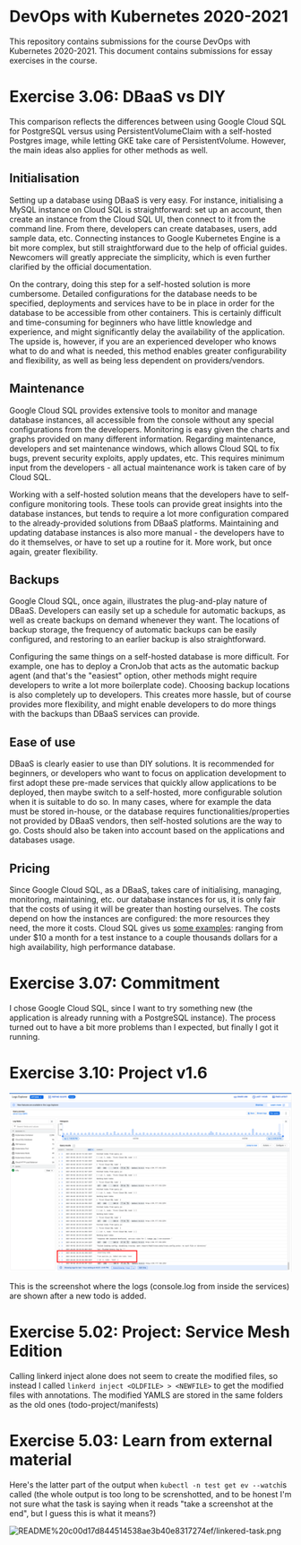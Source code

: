 # DevOps with Kubernetes 2020-2021

This repository contains submissions for the course DevOps with Kubernetes 2020-2021. This document contains submissions for essay exercises in the course.

# Exercise 3.06: DBaaS vs DIY

This comparison reflects the differences between using Google Cloud SQL for PostgreSQL versus using PersistentVolumeClaim with a self-hosted Postgres image, while letting GKE take care of PersistentVolume. However, the main ideas also applies for other methods as well.

## Initialisation

Setting up a database using DBaaS is very easy. For instance, initialising a MySQL instance on Cloud SQL is straightforward: set up an account, then create an instance from the Cloud SQL UI, then connect to it from the command line. From there, developers can create databases, users, add sample data, etc. Connecting instances to Google Kubernetes Engine is a bit more complex, but still straightforward due to the help of official guides. Newcomers will greatly appreciate the simplicity, which is even further clarified by the official documentation.

On the contrary, doing this step for a self-hosted solution is more cumbersome. Detailed configurations for the database needs to be specified, deployments and services have to be in place in order for the database to be accessible from other containers. This is certainly difficult and time-consuming for beginners who have little knowledge and experience, and might significantly delay the availability of the application. The upside is, however, if you are an experienced developer who knows what to do and what is needed, this method enables greater configurability and flexibility, as well as being less dependent on providers/vendors. 

## Maintenance

Google Cloud SQL provides extensive tools to monitor and manage database instances, all accessible from the console without any special configurations from the developers. Monitoring is easy given the charts and graphs provided on many different information. Regarding maintenance, developers and set maintenance windows, which allows Cloud SQL to fix bugs, prevent security exploits, apply updates, etc. This requires minimum input from the developers - all actual maintenance work is taken care of by Cloud SQL. 

Working with a self-hosted solution means that the developers have to self-configure monitoring tools. These tools can provide great insights into the database instances, but tends to require a lot more configuration compared to the already-provided solutions from DBaaS platforms. Maintaining and updating database instances is also more manual - the developers have to do it themselves, or have to set up a routine for it. More work, but once again, greater flexibility.   

## Backups

Google Cloud SQL, once again, illustrates the plug-and-play nature of DBaaS. Developers can easily set up a schedule for automatic backups, as well as create backups on demand whenever they want. The locations of backup storage, the frequency of automatic backups can be easily configured, and restoring to an earlier backup is also straightforward.

Configuring the same things on a self-hosted database is more difficult. For example, one has to deploy a CronJob that acts as the automatic backup agent (and that's the "easiest" option, other methods might require developers to write a lot more boilerplate code). Choosing backup locations is also completely up to developers. This creates more hassle, but of course provides more flexibility, and might enable developers to do more things with the backups than DBaaS services can provide.

## Ease of use

DBaaS is clearly easier to use than DIY solutions. It is recommended for beginners, or developers who want to focus on application development to first adopt these pre-made services that quickly allow applications to be deployed, then maybe switch to a self-hosted, more configurable solution when it is suitable to do so. In many cases, where for example the data must be stored in-house, or the database requires functionalities/properties not provided by DBaaS vendors, then self-hosted solutions are the way to go. Costs should also be taken into account based on the applications and databases usage.

## Pricing

Since Google Cloud SQL, as a DBaaS, takes care of initialising, managing, monitoring, maintaining, etc. our database instances for us, it is only fair that the costs of using it will be greater than hosting ourselves. The costs depend on how the instances are configured: the more resources they need, the more it costs. Cloud SQL gives us [some examples](https://cloud.google.com/sql/docs/postgres/pricing-examples): ranging from under $10 a month for a test instance to a couple thousands dollars for a high availability, high performance database.  

# Exercise 3.07: Commitment

I chose Google Cloud SQL, since I want to try something new (the application is already running with a PostgreSQL instance). The process turned out to have a bit more problems than I expected, but finally I got it running. 

# Exercise 3.10: Project v1.6

![README%20c00d17d844514538ae3b40e8317274ef/Screenshot_2021-04-02_at_20.41.34.png](newTodo.png)

This is the screenshot where the logs (console.log from inside the services) are shown after a new todo is added.

# Exercise 5.02: Project: Service Mesh Edition
Calling linkerd inject alone does not seem to create the modified files, so instead I called `linkerd inject <OLDFILE> > <NEWFILE>` to get the modified files with annotations. The modified YAMLS are stored in the same folders as the old ones (todo-project/manifests)

# Exercise 5.03: Learn from external material
Here's the latter part of the output when `kubectl -n test get ev --watch`is called (the whole output is too long to be screnshotted, and to be honest I'm not sure what the task is saying when it reads "take a screenshot at the end", but I guess this is what it means?)

![README%20c00d17d844514538ae3b40e8317274ef/linkered-task.png](linkerd-task.png)

